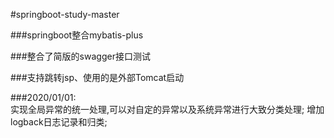 #springboot-study-master

###springboot整合mybatis-plus 

###整合了简版的swagger接口测试

###支持跳转jsp、使用的是外部Tomcat启动

###2020/01/01:  
    实现全局异常的统一处理,可以对自定的异常以及系统异常进行大致分类处理;
    增加logback日志记录和归类;
    
